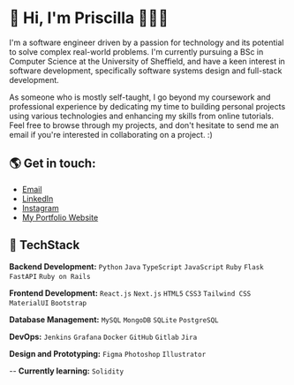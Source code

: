 #  👋 Hi, I'm Priscilla 👩🏾‍💻

I'm a software engineer driven by a passion for technology and its potential to solve complex real-world problems. I'm currently pursuing a BSc in Computer Science at the University of Sheffield, and have a keen interest in software development, specifically software systems design and full-stack development. 

As someone who is mostly self-taught, I go beyond my coursework and professional experience by dedicating my time to building personal projects using various technologies and enhancing my skills from online tutorials. Feel free to browse through my projects, and don't hesitate to send me an email if you're interested in collaborating on a project. :)

## 🌎 Get in touch:

* [Email](mailto:priscillaemasoga@gmail.com)
* [LinkedIn](https://www.linkedin.com/in/priscilla-emasoga/)
* [Instagram](https://www.instagram.com/cilla.dev/)
* [My Portfolio Website](https://priscillaemasoga.com)



## 💼 TechStack 

**Backend Development:** `Python` `Java` `TypeScript` `JavaScript` `Ruby` `Flask` `FastAPI`  `Ruby on Rails` 

**Frontend Development:** `React.js` `Next.js` `HTML5` `CSS3`  `Tailwind CSS` `MaterialUI` `Bootstrap`

**Database Management:** `MySQL` `MongoDB` `SQLite` `PostgreSQL` 

**DevOps:** `Jenkins` `Grafana` `Docker` `GitHub` `Gitlab` `Jira`

**Design and Prototyping:** `Figma` `Photoshop` `Illustrator`

--
**Currently learning:**
`Solidity`

